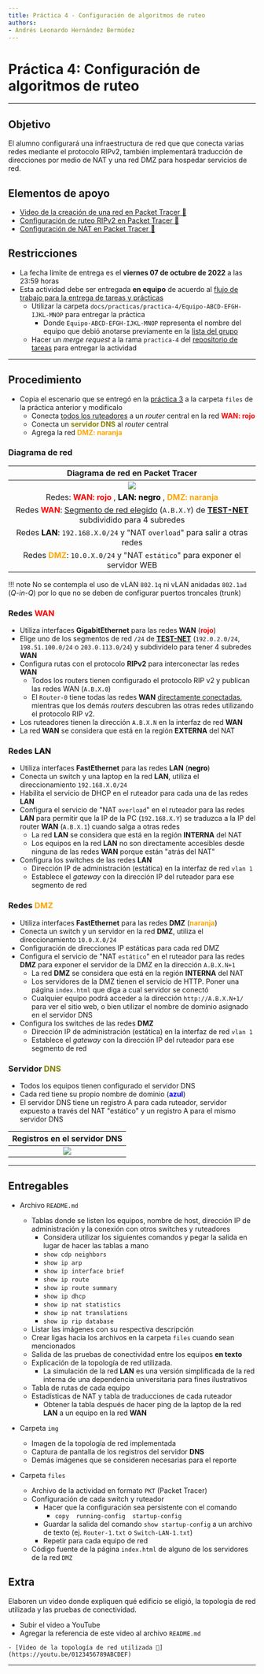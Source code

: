```yaml
---
title: Práctica 4 - Configuración de algoritmos de ruteo
authors:
- Andrés Leonardo Hernández Bermúdez
---
```


# Práctica 4: Configuración de algoritmos de ruteo

--------------------------------------------------------------------------------

## Objetivo

El alumno configurará una infraestructura de red que que conecta varias redes mediante el protocolo RIPv2, también implementará traducción de direcciones por medio de NAT y una red DMZ para hospedar servicios de red.

## Elementos de apoyo

- [Video de la creación de una red en Packet Tracer 📼][video-packet-tracer]
- [Configuración de ruteo RIPv2 en Packet Tracer 📝][ruteo-rip]
- [Configuración de NAT en Packet Tracer 📝][packet-tracer-nat]

## Restricciones

- La fecha límite de entrega es el **viernes 07 de octubre de 2022** a las 23:59 horas
- Esta actividad debe ser entregada **en equipo** de acuerdo al [flujo de trabajo para la entrega de tareas y prácticas][flujo-de-trabajo]
    - Utilizar la carpeta `docs/practicas/practica-4/Equipo-ABCD-EFGH-IJKL-MNOP` para entregar la práctica
        - Donde `Equipo-ABCD-EFGH-IJKL-MNOP` representa el nombre del equipo que debió anotarse previamente en la [lista del grupo][lista-redes]
    - Hacer un _merge request_ a la rama `practica-4` del [repositorio de tareas][repo-tareas] para entregar la actividad

--------------------------------------------------------------------------------

## Procedimiento

- Copia el escenario que se entregó en la [práctica 3][practica-3] a la carpeta `files` de la práctica anterior y modificalo
    - Conecta <u>todos los ruteadores</u> a un _router_ central en la red <span style="font-weight: bold; color: red;">WAN: rojo</span>
    - Conecta un <span style="font-weight: bold; color: olive;">servidor DNS</span> al _router_ central
    - Agrega la red <span style="font-weight: bold; color: orange;">DMZ: naranja</span>

### Diagrama de red

| Diagrama de red en Packet Tracer |
|:--------------------------------:|
| ![](img/diagrama_red.png)
| Redes: <span style="font-weight: bold; color: red;">WAN: rojo</span> , <span style="font-weight: bold; color: black;">LAN: negro</span> , <span style="font-weight: bold; color: orange;">DMZ: naranja</span>
| Redes <span style="font-weight: bold; color: red;">WAN</span>: <u>Segmento de red elegido</u> (`A.B.X.Y`) de [**TEST-NET**][ipv4-reserved-addresses] subdividido para 4 subredes
| Redes <span style="font-weight: bold; color: black;">LAN</span>: `192.168.X.0/24` y "NAT `overload`" para salir a otras redes
| Redes <span style="font-weight: bold; color: orange;">DMZ</span>: `10.0.X.0/24` y "NAT `estático`" para exponer el servidor WEB
<!-- -->

!!! note
    No se contempla el uso de vLAN `802.1q` ni vLAN anidadas `802.1ad` (_Q-in-Q_) por lo que no se deben de configurar puertos troncales (trunk)

<!-- WAN -->

### Redes <span style="font-weight: bold; color: red;">WAN</span>

- Utiliza interfaces **GigabitEthernet** para las redes **WAN** (<span style="font-weight: bold; color: red;">rojo</span>)
- Elige uno de los segmentos de red `/24` de [**TEST-NET**][ipv4-reserved-addresses] (`192.0.2.0/24`, `198.51.100.0/24` o `203.0.113.0/24`) y subdivídelo para tener 4 subredes **WAN**
- Configura rutas con el protocolo **RIPv2** para interconectar las redes **WAN**
    - Todos los routers tienen configurado el protocolo RIP v2 y publican las redes WAN (`A.B.X.0`)
    - El `Router-0` tiene todas las redes **WAN** <u>directamente conectadas</u>, mientras que los demás _routers_ descubren las otras redes utilizando el protocolo RIP v2.
- Los ruteadores tienen la dirección `A.B.X.N` en la interfaz de red **WAN**
- La red **WAN** se considera que está en la región **EXTERNA** del NAT

<!-- LAN -->

### Redes <span style="font-weight: bold; color: black;">LAN</span>

- Utiliza interfaces **FastEthernet** para las redes **LAN** (<span style="font-weight: bold; color: black;">negro</span>)
- Conecta un switch y una laptop en la red **LAN**, utiliza el direccionamiento `192.168.X.0/24`
- Habilita el servicio de DHCP en el ruteador para cada una de las redes **LAN**
- Configura el servicio de "NAT `overload`" en el ruteador para las redes **LAN** para permitir que la IP de la PC (`192.168.X.Y`) se traduzca a la IP del router **WAN** (`A.B.X.1`) cuando salga a otras redes
    - La red **LAN** se considera que está en la región **INTERNA** del NAT
    - Los equipos en la red **LAN** no son directamente accesibles desde ninguna de las redes **WAN** porque están "atrás del NAT"
- Configura los switches de las redes **LAN**
    - Dirección IP de administración (estática) en la interfaz de red `vlan 1`
    - Establece el _gateway_ con la dirección IP del ruteador para ese segmento de red

<!-- DMZ -->

### Redes <span style="font-weight: bold; color: orange;">DMZ</span>

- Utiliza interfaces **FastEthernet** para las redes **DMZ** (<span style="font-weight: bold; color: orange;">naranja</span>)
- Conecta un switch y un servidor en la red **DMZ**, utiliza el direccionamiento `10.0.X.0/24`
- Configuración de direcciones IP estáticas para cada red DMZ
- Configura el servicio de "NAT `estático`" en el ruteador para las redes **DMZ** para exponer el servidor de la DMZ en la dirección `A.B.X.N+1`
    - La red **DMZ** se considera que está en la región **INTERNA** del NAT
    - Los servidores de la DMZ tienen el servicio de HTTP. Poner una página `index.html` que diga a cual servidor se conectó
    - Cualquier equipo podrá acceder a la dirección `http://A.B.X.N+1/` para ver el sitio web, o bien utilizar el nombre de dominio asignado en el servidor DNS
- Configura los switches de las redes **DMZ**
    - Dirección IP de administración (estática) en la interfaz de red `vlan 1`
    - Establece el _gateway_ con la dirección IP del ruteador para ese segmento de red

<!-- DNS -->

### Servidor <span style="font-weight: bold; color: olive;">DNS</span>

- Todos los equipos tienen configurado el servidor DNS
- Cada red tiene su propio nombre de dominio (<span style="font-weight: bold; color: blue;">azul</span>)
- El servidor DNS tiene un registro A para cada ruteador, servidor expuesto a través del NAT "estático" y un registro A para el mismo servidor DNS

<a id="registros-dns" name="registros-dns"></a>

| Registros en el servidor DNS |
|:----------------------------:|
| ![](img/dns-server.png)

--------------------------------------------------------------------------------

## Entregables

- Archivo `README.md`
    - Tablas donde se listen los equipos, nombre de host, dirección IP de administración y la conexión con otros switches y ruteadores
        - Considera utilizar los siguientes comandos y pegar la salida en lugar de hacer las tablas a mano
        - `show cdp neighbors`
        - `show ip arp`
        - `show ip interface brief`
        - `show ip route`
        - `show ip route summary`
        - `show ip dhcp`
        - `show ip nat statistics`
        - `show ip nat translations`
        - `show ip rip database`
    - Listar las imágenes con su respectiva descripción
    - Crear ligas hacia los archivos en la carpeta `files` cuando sean mencionados
    - Salida de las pruebas de conectividad entre los equipos **en texto**
    - Explicación de la topología de red utilizada.
        - La simulación de la red **LAN** es una versión simplificada de la red interna de una dependencia universitaria para fines ilustrativos
    - Tabla de rutas de cada equipo
    - Estadísticas de NAT y tabla de traducciones de cada ruteador
        - Obtener la tabla después de hacer ping de la laptop de la red **LAN** a un equipo en la red **WAN**

- Carpeta `img`
    - Imagen de la topología de red implementada
    - Captura de pantalla de los registros del servidor **DNS**
    - Demás imágenes que se consideren necesarias para el reporte

- Carpeta `files`
    - Archivo de la actividad en formato `PKT` (Packet Tracer)
    - Configuración de cada switch y ruteador
        - Hacer que la configuración sea persistente con el comando
            - `copy  running-config  startup-config`
        - Guardar la salida del comando `show startup-config` a un archivo de texto (ej. `Router-1.txt` o `Switch-LAN-1.txt`)
        - Repetir para cada equipo de red
    - Código fuente de la página `index.html` de alguno de los servidores de la red `DMZ`

## Extra

Elaboren un video donde expliquen qué edificio se eligió, la topología de red utilizada y las pruebas de conectividad.

- Subir el video a YouTube
- Agregar la referencia de este video al archivo `README.md`

```text
- [Video de la topología de red utilizada 📼](https://youtu.be/0123456789ABCDEF)
```

--------------------------------------------------------------------------------

[flujo-de-trabajo]: https://redes-ciencias-unam.gitlab.io/2023-1/tareas-redes/workflow/
[repo-tareas]: https://gitlab.com/Redes-Ciencias-UNAM/2023-1/tareas-redes/-/merge_requests

[lista-redes]: https://tinyurl.com/Lista-Redes-2023-1

[video-packet-tracer]: https://www.youtube.com/watch?v=zixHIQvI79k
[packet-tracer-install]: ./install

[practicas-cisco]: https://tinyurl.com/Redes-FC-UNAM-Practicas-Cisco
[instaladores-packet-tracer]: https://tinyurl.com/Redes-FC-UNAM-Cisco-PT

[practica-3]: ../practica-3/

[ruteo-rip]: ../../temas/routing-rip
[packet-tracer-nat]: ../../temas/packet-tracer/nat.md

[ipv4-reserved-addresses]: https://en.wikipedia.org/wiki/Reserved_IP_addresses
